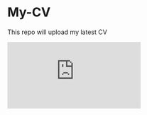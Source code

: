 # My-CV
This repo will upload my latest CV

![Model View Controller](https://github.com/duxuhao/My-CV/blob/master/resume.pdf)
